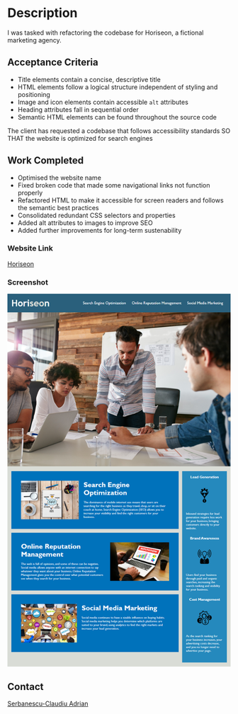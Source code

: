 # Description

I was tasked with refactoring the codebase for Horiseon, a fictional marketing agency. 

## Acceptance Criteria

* Title elements contain a concise, descriptive title
* HTML elements follow a logical structure independent of styling and positioning
* Image and icon elements contain accessible `alt` attributes
* Heading attributes fall in sequential order
* Semantic HTML elements can be found throughout the source code

The client has requested a codebase that follows accessibility standards SO THAT the website is optimized for search engines

## Work Completed

* Optimised the website name
* Fixed broken code that made some navigational links not function properly
* Refactored HTML to make it accessible for screen readers and follows the semantic best practices
* Consolidated redundant CSS selectors and properties
* Added alt attributes to images to improve SEO
* Added further improvements for long-term sustenability

### Website Link
[Horiseon](https://fishmon.github.io/refactorME-horiseon/)


### Screenshot

![screenshot](/assets/images/horiseon.png)

## Contact
[Serbanescu-Claudiu Adrian](https://github.com/fishmon)
